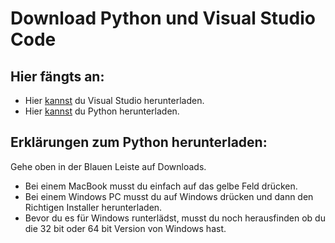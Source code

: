 # Download Python und Visual Studio Code

## Hier fängts an:

- Hier [kannst](https://visualstudio.microsoft.com/de/) du Visual Studio herunterladen.
- Hier [kannst](https://www.python.org) du Python herunterladen.

## Erklärungen zum Python herunterladen:

Gehe oben in der Blauen Leiste auf Downloads.
- Bei einem MacBook musst du einfach auf das gelbe Feld drücken.
- Bei einem Windows PC musst du auf Windows drücken und dann den Richtigen Installer herunterladen.
- Bevor du es für Windows runterlädst, musst du noch herausfinden ob du die 32 bit oder 64 bit Version von Windows hast.